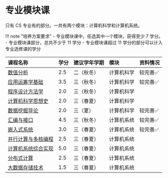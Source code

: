# 专业模块课

只有 CS 专业有的部分。一共有两个模块：计算机科学和计算机系统。

!!! note "培养方案要求"
    - 专业模块课中，任选其中一个模块，获得至少 7 学分。
    - 专业模块课部分，总共不少于 11 学分
    - 专业模块课超过 11 学分的部分可以计入专业选修课的学分

<style>
.md-typeset table:not([class]) th {
    min-width: 1em;
}
</style>

<div style="text-align: center" markdown="1">

|课程名称|学分|建议学年学期|模块|资料情况|
|:--|:--|:--|:--|:--|
|[数值分析](numerical_analysis/)|2.5|二（秋冬）|计算机科学|较完善✅|
|[应用运筹学基础](applied_operations_research/)|3.5|三（秋冬）|计算机科学|较完善✅|
|[程序设计方法学](programming_principle/)|2.0|三（秋冬）|计算机科学||
|[计算机科学思想史](history_of_cs_ideas/)|2.0|三（春夏）|计算机科学||
|[数据挖掘导论](data_mining/)|2.0|三（夏）|计算机科学|较完善✅|
|[汇编与接口](assembly_interface/)|4.5|三（秋冬）|计算机系统|较完善✅|
|[嵌入式系统](embedded_system/)|3.0|三（春夏）|计算机系统|较完善✅|
|[并行计算与多核编程](parallel_computing/)|2.5|三（春夏）|计算机系统||
|[计算机系统综合实现](system_comprehensive_practice/)|5.0|三（春夏）|计算机系统||
|[分布式计算](distributed_computing/)|2.5|三（春夏）|计算机系统||
|[大数据存储技术](big_data_storage/)|1.5|三（春夏）|计算机系统||

</div>